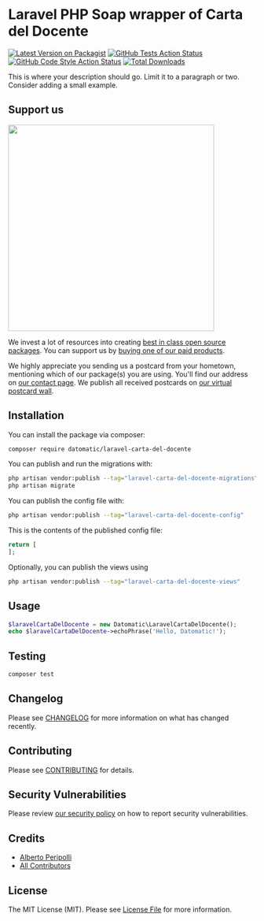 # Laravel PHP Soap wrapper of Carta del Docente

[![Latest Version on Packagist](https://img.shields.io/packagist/v/datomatic/laravel-carta-del-docente.svg?style=flat-square)](https://packagist.org/packages/datomatic/laravel-carta-del-docente)
[![GitHub Tests Action Status](https://img.shields.io/github/workflow/status/datomatic/laravel-carta-del-docente/run-tests?label=tests)](https://github.com/datomatic/laravel-carta-del-docente/actions?query=workflow%3Arun-tests+branch%3Amain)
[![GitHub Code Style Action Status](https://img.shields.io/github/workflow/status/datomatic/laravel-carta-del-docente/Fix%20PHP%20code%20style%20issues?label=code%20style)](https://github.com/datomatic/laravel-carta-del-docente/actions?query=workflow%3A"Fix+PHP+code+style+issues"+branch%3Amain)
[![Total Downloads](https://img.shields.io/packagist/dt/datomatic/laravel-carta-del-docente.svg?style=flat-square)](https://packagist.org/packages/datomatic/laravel-carta-del-docente)

This is where your description should go. Limit it to a paragraph or two. Consider adding a small example.

## Support us

[<img src="https://github-ads.s3.eu-central-1.amazonaws.com/laravel-carta-del-docente.jpg?t=1" width="419px" />](https://spatie.be/github-ad-click/laravel-carta-del-docente)

We invest a lot of resources into creating [best in class open source packages](https://spatie.be/open-source). You can support us by [buying one of our paid products](https://spatie.be/open-source/support-us).

We highly appreciate you sending us a postcard from your hometown, mentioning which of our package(s) you are using. You'll find our address on [our contact page](https://spatie.be/about-us). We publish all received postcards on [our virtual postcard wall](https://spatie.be/open-source/postcards).

## Installation

You can install the package via composer:

```bash
composer require datomatic/laravel-carta-del-docente
```

You can publish and run the migrations with:

```bash
php artisan vendor:publish --tag="laravel-carta-del-docente-migrations"
php artisan migrate
```

You can publish the config file with:

```bash
php artisan vendor:publish --tag="laravel-carta-del-docente-config"
```

This is the contents of the published config file:

```php
return [
];
```

Optionally, you can publish the views using

```bash
php artisan vendor:publish --tag="laravel-carta-del-docente-views"
```

## Usage

```php
$laravelCartaDelDocente = new Datomatic\LaravelCartaDelDocente();
echo $laravelCartaDelDocente->echoPhrase('Hello, Datomatic!');
```

## Testing

```bash
composer test
```

## Changelog

Please see [CHANGELOG](CHANGELOG.md) for more information on what has changed recently.

## Contributing

Please see [CONTRIBUTING](CONTRIBUTING.md) for details.

## Security Vulnerabilities

Please review [our security policy](../../security/policy) on how to report security vulnerabilities.

## Credits

- [Alberto Peripolli](https://github.com/trippo)
- [All Contributors](../../contributors)

## License

The MIT License (MIT). Please see [License File](LICENSE.md) for more information.
